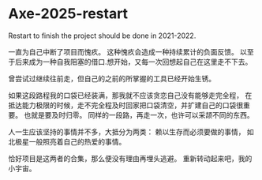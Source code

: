 # Axe-2025-restart
Restart to finish the project should be done in 2021-2022.


一直为自己中断了项目而愧疚。 这种愧疚会造成一种持续累计的负面反馈。
以至于后来成为一种自我阻塞的借口.想开始，又每一次回想起自己在这里走不下去。

曾尝试过继续往前走，但自己的之前的所掌握的工具已经开始生锈。

如果这段路程我的口袋已经装满，那我就不应该贪恋自己没有能够走完全程，
在抵达能力极限的时候，走不完全程及时回家把口袋清空，并扩建自己的口袋很重要。
也就是要及时归零。
同样的一段路，再走一次，也许可以采颉不同的东西。

人一生应该坚持的事情并不多，大抵分为两类：
赖以生存而必须要做的事情， 如北极星一般照亮着自己的热爱的事情。

恰好项目是这两者的合集，那么便没有理由再埋头逃避。
重新转动起来吧，我的小宇宙。
